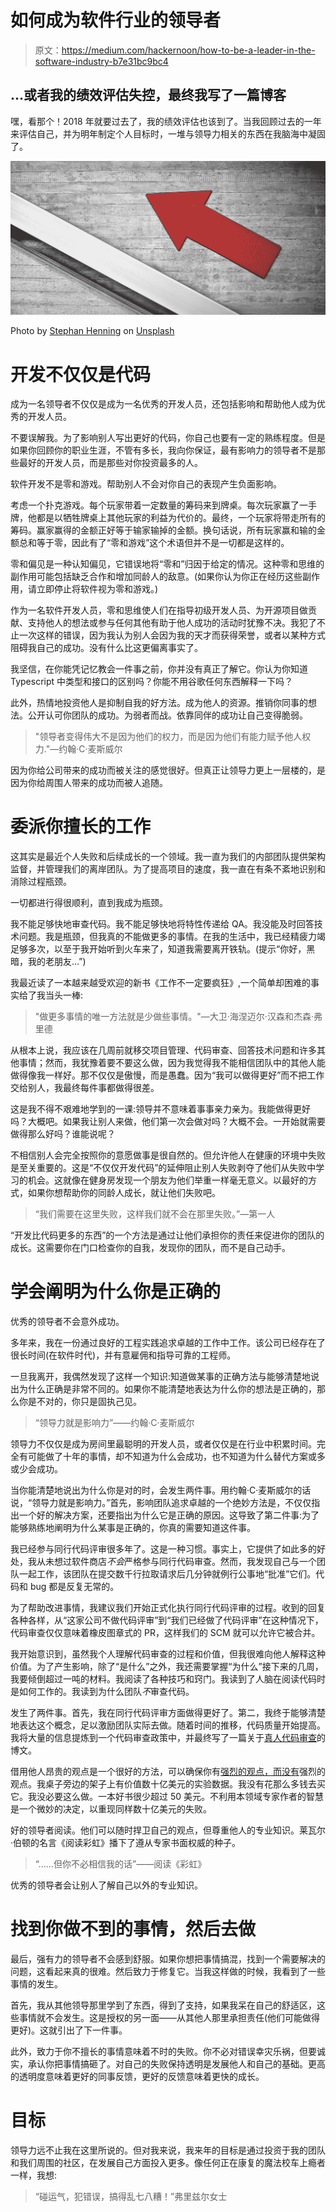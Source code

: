 # 如何成为软件行业的领导者

> 原文：<https://medium.com/hackernoon/how-to-be-a-leader-in-the-software-industry-b7e31bc9bc4>

## …或者我的绩效评估失控，最终我写了一篇博客

嘿，看那个！2018 年就要过去了，我的绩效评估也该到了。当我回顾过去的一年来评估自己，并为明年制定个人目标时，一堆与领导力相关的东西在我脑海中凝固了。

![](img/052bae945d9dfd7fd9b9d1cd4aee1240.png)

Photo by [Stephan Henning](https://unsplash.com/photos/S0hFspmvm_s?utm_source=unsplash&utm_medium=referral&utm_content=creditCopyText) on [Unsplash](https://unsplash.com/search/photos/arrow-sign?utm_source=unsplash&utm_medium=referral&utm_content=creditCopyText)

# 开发不仅仅是代码

成为一名领导者不仅仅是成为一名优秀的开发人员，还包括影响和帮助他人成为优秀的开发人员。

不要误解我。为了影响别人写出更好的代码，你自己也要有一定的熟练程度。但是如果你回顾你的职业生涯，不管有多长，我向你保证，最有影响力的领导者不是那些最好的开发人员，而是那些对你投资最多的人。

软件开发不是零和游戏。帮助别人不会对你自己的表现产生负面影响。

考虑一个扑克游戏。每个玩家带着一定数量的筹码来到牌桌。每次玩家赢了一手牌，他都是以牺牲牌桌上其他玩家的利益为代价的。最终，一个玩家将带走所有的筹码。赢家赢得的金额正好等于输家输掉的金额。换句话说，所有玩家赢和输的金额总和等于零，因此有了“零和游戏”这个术语但并不是一切都是这样的。

零和偏见是一种认知偏见，它错误地将“零和”归因于给定的情况。这种零和思维的副作用可能包括缺乏合作和增加同龄人的敌意。(如果你认为你正在经历这些副作用，请立即停止将软件视为零和游戏。)

作为一名软件开发人员，零和思维使人们在指导初级开发人员、为开源项目做贡献、支持他人的想法或参与任何其他有助于他人成功的活动时犹豫不决。我犯了不止一次这样的错误，因为我认为别人会因为我的天才而获得荣誉，或者以某种方式阻碍我自己的成功。没有什么比这更偏离事实了。

我坚信，在你能凭记忆教会一件事之前，你并没有真正了解它。你认为你知道 Typescript 中类型和接口的区别吗？你能不用谷歌任何东西解释一下吗？

此外，热情地投资他人是抑制自我的好方法。成为他人的资源。推销你同事的想法。公开认可你团队的成功。为弱者而战。依靠同伴的成功让自己变得脆弱。

> "领导者变得伟大不是因为他们的权力，而是因为他们有能力赋予他人权力."—约翰·C·麦斯威尔

因为你给公司带来的成功而被关注的感觉很好。但真正让领导力更上一层楼的，是因为你给周围人带来的成功而被人追随。

# 委派你擅长的工作

这其实是最近个人失败和后续成长的一个领域。我一直为我们的内部团队提供架构监督，并管理我们的离岸团队。为了提高项目的速度，我一直在有条不紊地识别和消除过程瓶颈。

一切都进行得很顺利，直到我成为瓶颈。

我不能足够快地审查代码。我不能足够快地将特性传递给 QA。我没能及时回答技术问题。我是瓶颈，但我真的不能做更多的事情。在我的生活中，我已经精疲力竭足够多次，以至于我开始听到火车来了，知道我需要离开铁轨。(提示“你好，黑暗，我的老朋友…”)

我最近读了一本越来越受欢迎的新书《工作不一定要疯狂》,一个简单却困难的事实给了我当头一棒:

> "做更多事情的唯一方法就是少做些事情。"—大卫·海涅迈尔·汉森和杰森·弗里德

从根本上说，我应该在几周前就移交项目管理、代码审查、回答技术问题和许多其他事情；然而，我犹豫着要不要这么做，因为我觉得我不能相信团队中的其他人能做得像我一样好。那不仅仅是傲慢，而是愚蠢。因为“我可以做得更好”而不把工作交给别人，我最终每件事都做得很差。

这是我不得不艰难地学到的一课:领导并不意味着事事亲力亲为。我能做得更好吗？大概吧。如果我让别人来做，他们第一次会做对吗？大概不会。一开始就需要做得那么好吗？谁能说呢？

不相信别人会完全按照你的意愿做事是很自然的。但允许他人在健康的环境中失败是至关重要的。这是“不仅仅开发代码”的延伸阻止别人失败剥夺了他们从失败中学习的机会。这就像在健身房发现一个朋友为他们举重一样毫无意义。以最好的方式，如果你想帮助你的同龄人成长，就让他们失败吧。

> “我们需要在这里失败，这样我们就不会在那里失败。”—第一人

“开发比代码更多的东西”的一个方法是通过让他们承担你的责任来促进你的团队的成长。这需要你在门口检查你的自我，发现你的团队，而不是自己动手。

# 学会阐明为什么你是正确的

优秀的领导者不会意外成功。

多年来，我在一份通过良好的工程实践追求卓越的工作中工作。该公司已经存在了很长时间(在软件时代)，并有意雇佣和指导可靠的工程师。

一旦我离开，我偶然发现了这样一个知识:知道做某事的正确方法与能够清楚地说出为什么正确是非常不同的。如果你不能清楚地表达为什么你的想法是正确的，那么你是不对的，你只是固执己见。

> “领导力就是影响力”——约翰·C·麦斯威尔

领导力不仅仅是成为房间里最聪明的开发人员，或者仅仅是在行业中积累时间。完全有可能做了十年的事情，却不知道为什么会成功，也不知道为什么替代方案或多或少会成功。

当你能清楚地说出为什么你是对的时，会发生两件事。用约翰·C·麦斯威尔的话说，“领导力就是影响力。”首先，影响团队追求卓越的一个绝妙方法是，不仅仅指出一个好的解决方案，还要指出为什么它是正确的原因。这导致了第二件事:为了能够熟练地阐明为什么某事是正确的，你真的需要知道这件事。

我已经参与同行代码评审很多年了。这是一种习惯。事实上，它提供了如此多的好处，我从未想过软件商店*不会*严格参与同行代码审查。然而，我发现自己与一个团队一起工作，该团队在提交数千行拉取请求后几分钟就例行公事地“批准”它们。代码和 bug 都是反复无常的。

为了帮助改进事情，我建议我们开始正式化执行同行代码评审的过程。收到的回复各种各样，从“这家公司不做代码评审”到“我们已经做了代码评审”在这种情况下，代码审查仅仅意味着橡皮图章式的 PR，这样我们的 SCM 就可以允许它被合并。

我开始意识到，虽然我个人理解代码审查的过程和价值，但我很难向他人解释这种价值。为了产生影响，除了“是什么”之外，我还需要掌握“为什么”接下来的几周，我要倾倒超过一吨的材料。我阅读了各种技巧和窍门。我读到了人脑在阅读代码时是如何工作的。我读到为什么团队*不*审查代码。

发生了两件事。首先，我在同行代码评审方面做得更好了。第二，我终于能够清楚地表达这个概念，足以激励团队实际去做。随着时间的推移，代码质量开始提高。我将大量的信息提炼到一个代码审查政策中，并最终写了一篇关于[真人代码审查](https://hackernoon.com/code-review-for-real-people-261e3d9124ba)的博文。

借用他人昂贵的观点是一个很好的方法，可以确保你有[强烈的观点，而没有](https://www.psychologytoday.com/us/blog/work-matters/201002/strong-opinions-weakly-held-wisdom-the-courage-act-your-knowledge-and-the)强烈的观点。我桌子旁边的架子上有价值数十亿美元的实验数据。我没有花那么多钱去买它。我没必要这么做。一本好书很少超过 50 美元。不利用本领域专家作者的智慧是一个微妙的决定，以重现同样数十亿美元的失败。

好的领导者阅读。他们可以随时捍卫自己的观点，但尊重他人的专业知识。莱瓦尔·伯顿的名言《阅读彩虹》播下了遵从专家书面权威的种子。

> “……但你不必相信我的话”——阅读《彩虹》

优秀的领导者会让别人了解自己以外的专业知识。

# 找到你做不到的事情，然后去做

最后，强有力的领导者不会感到舒服。如果你想把事情搞混，找到一个需要解决的问题，这看起来真的很难。然后致力于修复它。当我这样做的时候，我看到了一些事情的发生。

首先，我从其他领导那里学到了东西，得到了支持，如果我呆在自己的舒适区，这些事情就不会发生。这是授权的另一面——从其他人那里承担责任(他们可能做得更好)。这就引出了下一件事。

此外，致力于你不擅长的事情意味着不时的失败。你不必对错误幸灾乐祸，但要诚实，承认你把事情搞砸了。对自己的失败保持透明是发展他人和自己的基础。更高的透明度意味着更好的同事反馈，更好的反馈意味着更快的成长。

# 目标

领导力远不止我在这里所说的。但对我来说，我来年的目标是通过投资于我的团队和我们周围的社区，在发展自己方面投入更多。像任何正在康复的魔法校车上瘾者一样，我想:

> “碰运气，犯错误，搞得乱七八糟！”弗里兹尔女士